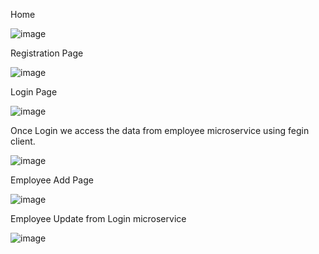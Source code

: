 Home

![image](https://github.com/Pavankumar1328/Employee/assets/165940621/d220ea1d-575e-4bdf-97d1-6f9ac7c9ce15)

Registration Page

![image](https://github.com/Pavankumar1328/Employee/assets/165940621/e7bbe0ec-6296-41e1-87ce-dde2aef587b2)

Login Page

![image](https://github.com/Pavankumar1328/Employee/assets/165940621/14799c1a-8a8a-407a-9251-4ac0b4fc9571)

Once Login we access the data from employee microservice using fegin client.

![image](https://github.com/Pavankumar1328/Employee/assets/165940621/03ab9f41-70dc-4901-8834-2eefba5a87b8)

Employee Add Page

![image](https://github.com/Pavankumar1328/Employee/assets/165940621/78c75731-2c5b-45df-9081-f2e122ec2eab)

Employee Update from Login microservice

![image](https://github.com/Pavankumar1328/Employee/assets/165940621/b2970a67-31b3-4dd3-9a66-07c5420eeb1f)










